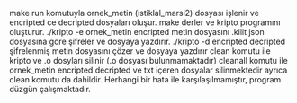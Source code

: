 make run komutuyla ornek_metin (istiklal_marsi2) dosyası işlenir ve encripted ce decripted dosyaları oluşur.
make derler ve kripto programını oluşturur.
./kripto -e ornek_metin encripted
metin dosyasını .kilit json dosyasına göre şifreler ve dosyaya yazdırır.
./kripto -d encripted decripted
şifrelenmiş metin dosyasını çözer ve dosyaya yazdırır
clean komutu ile kripto ve .o dosyları silinir (.o dosyası bulunmamaktadır)
cleanall komutu ile ornek_metin encripted decripted ve txt içeren dosyalar silinmektedir ayrıca clean komutu da dahildir.
Herhangi bir hata ile karşılaşılmamıştır, program düzgün çalışmaktadır.
